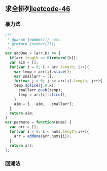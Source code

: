 <!-- 全排列.md -->
## 求全排列[leetcode-46](https://leetcode-cn.com/problems/permutations/)

### 暴力法
```js
/**
 * @param {number[]} nums
 * @return {number[][]}
 */
var addOne = (arr,k) => {
  if(arr.length == 0)return[[k]];
  var aim = [];
  for(var i = 0; i < arr.length; i++){
    var temp = arr[i].slice();
    var smallarr = [];
    for(var j = 0; j <= arr[i].length; j++){
    temp.splice(j,0,k);
      smallarr.push(temp);
      temp = arr[i].slice();
    }
    aim = [...aim,...smallarr];
  }
  return aim;
}
var permute = function(nums) {
  var arr = [];
  for(var i = 0; i < nums.length;i++){
    arr = addOne(arr,nums[i]);
  }
  return arr;
};
```


### 回溯法
```js

```
